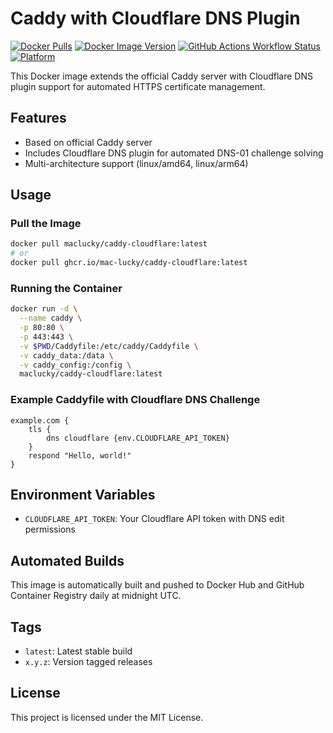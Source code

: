 # Caddy with Cloudflare DNS Plugin

[![Docker Pulls](https://img.shields.io/docker/pulls/maclucky/caddy-cloudflare)](https://hub.docker.com/r/maclucky/caddy-cloudflare)
[![Docker Image Version](https://img.shields.io/docker/v/maclucky/caddy-cloudflare/latest)](https://hub.docker.com/r/maclucky/caddy-cloudflare/tags)
[![GitHub Actions Workflow Status](https://github.com/mac-lucky/caddy-cloudflare/actions/workflows/docker-image.yml/badge.svg)](https://github.com/mac-lucky/caddy-cloudflare/actions/workflows/docker-image.yml)
[![Platform](https://img.shields.io/badge/platform-amd64%20%7C%20arm64-blue)](https://hub.docker.com/r/maclucky/caddy-cloudflare/tags)

This Docker image extends the official Caddy server with Cloudflare DNS plugin support for automated HTTPS certificate management.

## Features

- Based on official Caddy server
- Includes Cloudflare DNS plugin for automated DNS-01 challenge solving
- Multi-architecture support (linux/amd64, linux/arm64)

## Usage

### Pull the Image

```bash
docker pull maclucky/caddy-cloudflare:latest
# or
docker pull ghcr.io/mac-lucky/caddy-cloudflare:latest
```

### Running the Container

```bash
docker run -d \
  --name caddy \
  -p 80:80 \
  -p 443:443 \
  -v $PWD/Caddyfile:/etc/caddy/Caddyfile \
  -v caddy_data:/data \
  -v caddy_config:/config \
  maclucky/caddy-cloudflare:latest
```

### Example Caddyfile with Cloudflare DNS Challenge

```
example.com {
    tls {
        dns cloudflare {env.CLOUDFLARE_API_TOKEN}
    }
    respond "Hello, world!"
}
```

## Environment Variables

- `CLOUDFLARE_API_TOKEN`: Your Cloudflare API token with DNS edit permissions

## Automated Builds

This image is automatically built and pushed to Docker Hub and GitHub Container Registry daily at midnight UTC.

## Tags

- `latest`: Latest stable build
- `x.y.z`: Version tagged releases

## License

This project is licensed under the MIT License.


